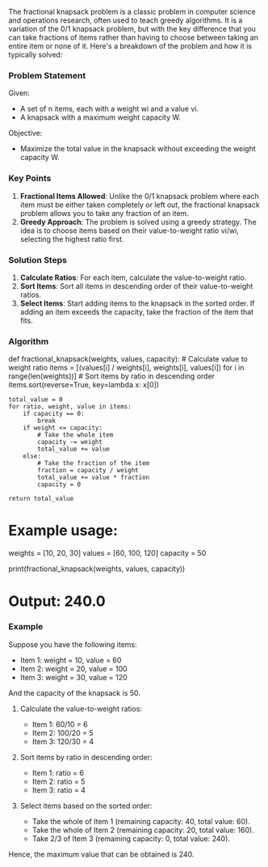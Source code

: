 The fractional knapsack problem is a classic problem in computer science and operations research, often used to teach greedy algorithms. It is a variation of the 0/1 knapsack problem, but with the key difference that you can take fractions of items rather than having to choose between taking an entire item or none of it. Here's a breakdown of the problem and how it is typically solved:

### Problem Statement

Given:
- A set of n  items, each with a weight wi and a value vi.
- A knapsack with a maximum weight capacity W.

Objective:
- Maximize the total value in the knapsack without exceeding the weight capacity W.

### Key Points

1. **Fractional Items Allowed**: Unlike the 0/1 knapsack problem where each item must be either taken completely or left out, the fractional knapsack problem allows you to take any fraction of an item.
2. **Greedy Approach**: The problem is solved using a greedy strategy. The idea is to choose items based on their value-to-weight ratio vi/wi, selecting the highest ratio first.

### Solution Steps

1. **Calculate Ratios**: For each item, calculate the value-to-weight ratio.
2. **Sort Items**: Sort all items in descending order of their value-to-weight ratios.
3. **Select Items**: Start adding items to the knapsack in the sorted order. If adding an item exceeds the capacity, take the fraction of the item that fits.

### Algorithm
def fractional_knapsack(weights, values, capacity):
    # Calculate value to weight ratio
    items = [(values[i] / weights[i], weights[i], values[i]) for i in range(len(weights))]
    # Sort items by ratio in descending order
    items.sort(reverse=True, key=lambda x: x[0])
    
    total_value = 0
    for ratio, weight, value in items:
        if capacity == 0:
            break
        if weight <= capacity:
            # Take the whole item
            capacity -= weight
            total_value += value
        else:
            # Take the fraction of the item
            fraction = capacity / weight
            total_value += value * fraction
            capacity = 0
    
    return total_value

# Example usage:
weights = [10, 20, 30]
values = [60, 100, 120]
capacity = 50

print(fractional_knapsack(weights, values, capacity))  
# Output: 240.0


### Example

Suppose you have the following items:
- Item 1: weight = 10, value = 60
- Item 2: weight = 20, value = 100
- Item 3: weight = 30, value = 120

And the capacity of the knapsack is 50.

1. Calculate the value-to-weight ratios: 
   - Item 1: 60/10 = 6 
   - Item 2: 100/20 = 5 
   - Item 3: 120/30 = 4 

2. Sort items by ratio in descending order:
   - Item 1: ratio = 6
   - Item 2: ratio = 5
   - Item 3: ratio = 4

3. Select items based on the sorted order:
   - Take the whole of Item 1 (remaining capacity: 40, total value: 60).
   - Take the whole of Item 2 (remaining capacity: 20, total value: 160).
   - Take 2/3 of Item 3 (remaining capacity: 0, total value: 240).

Hence, the maximum value that can be obtained is 240.